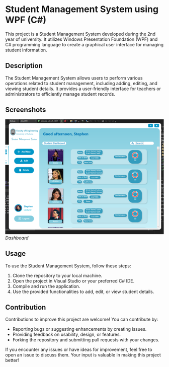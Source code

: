 # Student Management System using WPF (C#)

This project is a Student Management System developed during the 2nd year of university. It utilizes Windows Presentation Foundation (WPF) and C# programming language to create a graphical user interface for managing student information.

## Description

The Student Management System allows users to perform various operations related to student management, including adding, editing, and viewing student details. It provides a user-friendly interface for teachers or administrators to efficiently manage student records.

## Screenshots
![Dashboard](./images/Dashboard.png)
*Dashboard*

## Usage

To use the Student Management System, follow these steps:

1. Clone the repository to your local machine.
2. Open the project in Visual Studio or your preferred C# IDE.
3. Compile and run the application.
4. Use the provided functionalities to add, edit, or view student details.

## Contribution

Contributions to improve this project are welcome! You can contribute by:

- Reporting bugs or suggesting enhancements by creating issues.
- Providing feedback on usability, design, or features.
- Forking the repository and submitting pull requests with your changes.

If you encounter any issues or have ideas for improvement, feel free to open an issue to discuss them. Your input is valuable in making this project better!
